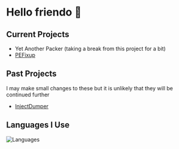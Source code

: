# Hello friendo :wave:

## Current Projects
- Yet Another Packer (taking a break from this project for a bit)
- [PEFixup](https://github.com/undisassemble/pefixup)

## Past Projects
I may make small changes to these but it is unlikely that they will be continued further
- [InjectDumper](https://github.com/undisassemble/injectdumper)

## Languages I Use
![Languages](https://go-skill-icons.vercel.app/api/icons?i=asm,c,cpp,py,md)

